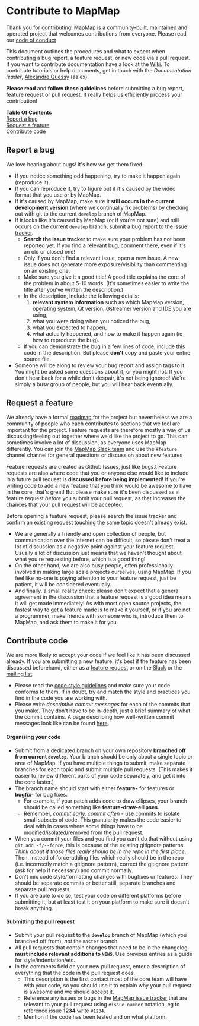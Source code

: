 # Contribute to MapMap

Thank you for contributing! MapMap is a community-built, maintained and operated project that welcomes contributions from everyone. Please read our [code of conduct](https://github.com/mapmapteam/mapmap/blob/develop/CODE_OF_CONDUCT.md)

This document outlines the procedures and what to expect when contributing a bug report, a feature request, or new code via a pull request.
If you want to contribute documentation have a look at the [Wiki](https://github.com/mapmapteam/mapmap/wiki). 
To contribute tutorials or help documents, get in touch with the _Documentation leader_, [Alexandre Quessy](http://alexandre.quessy.net/) (aalex).

**Please read** and **follow these guidelines** before submitting a bug report, feature request or pull request.
It really helps us efficiently process your contribution!

**Table Of Contents**  
[Report a bug](#bug-reports)   
[Request a feature](#feature-requests)   
[Contribute code](#contributing-code)  

 ## <a id='bug-reports'></a>Report a bug

We love hearing about bugs! It's how we get them fixed. 

- If you notice something odd happening, try to make it happen again (reproduce it). 
- If you can reproduce it, try to figure out if it's caused by the video format that you use or by MapMap. 
- If it's caused by MapMap, make sure it **still occurs in the current development version** (where we continually fix problems) by checking out with git to the current `develop` branch of MapMap.
- If it looks like it's caused by MapMap (or if you're not sure) and still occurs on the current `develop` branch, submit a bug report to the [issue tracker](https://github.com/mapmapteam/mapmap/issues).  
  - **Search the issue tracker** to make sure your problem has not been reported yet. If you find a relevant bug, comment there, even if it's an old or closed one! 
  - Only if you don't find a relevant issue, open a new issue. A new issue does not generate more exposure/visibility than commenting on an existing one.
  - Make sure you give it a good title! A good title explains the core of the problem in about 5-10 words. (It's sometimes easier to write the title after you've written the description.)
  - In the description, include the following details:  
    1. **relevant system information** such as which MapMap version, operating system, Qt version, Gstreamer version and IDE you are using,
    2. what you were doing when you noticed the bug,
    3. what you expected to happen,
    4. what actually happened, and how to make it happen again (ie how to reproduce the bug).
  - If you can demonstrate the bug in a few lines of code, include this code in the description. 
  But please __don't__ copy and paste your entire source file.
- Someone will be along to review your bug report and assign tags to it.
You might be asked some questions about it, or you might not. 
If you don't hear back for a while don't despair, it's not being ignored!
We're simply a busy group of people, but you will hear back eventually.


## <a id='feature-requests'></a>Request a feature

We already have a formal [roadmap](https://github.com/mapmapteam/mapmap/wiki/RoadMap) for the project but nevertheless we are a community of people who each contributes to sections that we feel are important for the project.
Feature requests are therefore mostly a way of us discussing/feeling out together where we'd like the project to go. 
This can sometimes involve a lot of discussion, as everyone uses MapMap differently. You can join the [MapMap Slack team](https://mapmap.slack.com/) and use the `#feature` channel channel for general questions or discussion about new features

Feature requests are created as Github Issues, just like bugs.t
Feature requests are also where code that you or anyone else would like to include in a future pull request is **discussed before being implemented!**
If you're writing code to add a new feature that you think would be awesome to have in the core, that's great! 
But please make sure it's been discussed as a feature request _before_ you submit your pull request, as that increases the chances that your pull request will be accepted. 

Before opening a feature request, please search the issue tracker and confirm an existing request touching the same topic doesn't already exist.

- We are generally a friendly and open collection of people, but communication over the internet can be difficult, so please don't treat a lot of discussion as a negative point against your feature request. 
Usually a lot of discussion just means that we haven't thought about what you're requesting before, which is a good thing!
- On the other hand, we are also busy people, often professionally involved in making large scale projects ourselves, using MapMap. 
If you feel like no-one is paying attention to your feature request, just be patient, it will be considered eventually.
- And finally, a small reality check: please don't expect that a general agreement in the discussion that a feature request is a good idea means it will get made immediately! 
As with most open source projects, the fastest way to get a feature made is to make it yourself, or if you are not a programmer, make friends with someone who is, introduce them to MapMap, and ask them to make it for you.

## <a id='contributing-code'></a>Contribute code

We are more likely to accept your code if we feel like it has been discussed already. 
If you are submitting a new feature, it's best if the feature has been discussed beforehand, either as a [feature request](#feature-requests) or on the [Slack](https://mapmap.slack.com/) or the [mailing list](https://listes.koumbit.net/cgi-bin/mailman/listinfo/mapmap-list-mapmap.info).

- Please read the [code style guidelines](https://github.com/mapmapteam/mapmap/wiki/MapMap-Code-Style) and make sure your code conforms to them.
If in doubt, try and match the style and practices you find in the code you are working with.
- Please write _descriptive commit messages_ for each of the commits that you make.
They don't have to be in-depth, just a brief summary of what the commit contains. A page describing how well-written commit messages look like can be found [here](http://tbaggery.com/2008/04/19/a-note-about-git-commit-messages.html).

#### Organising your code


- Submit from a dedicated branch on your own repository **branched off from current `develop`**. Your branch should be only about a single topic or area of MapMap. 
If you have multiple things to submit, make separate branches for each topic and submit multiple pull requests. 
(This makes it easier to review different parts of your code separately, and get it into the core faster.)
- The branch name should start with either __feature-__ for features or __bugfix-__ for bug fixes.
  - For example, if your patch adds code to draw ellipses, your branch should be called something like __feature-draw-ellipses__.
  - Remember, _commit early, commit often_ - use commits to isolate small subsets of code. 
This granularity makes the code easier to deal with in cases where some things have to be modified/isolated/removed from the pull request.
- When you commit your files and you find you can't do that without using `git add -f/--force`, this is because of the existing gitignore patterns. _Think about if those files really should be in the repo in the first place_. Then, instead of force-adding files which really should be in the repo (i.e. incorrectly match a gitignore pattern), correct the gitignore pattern (ask for help if necessary) and commit normally.
- Don't mix code style/formatting changes with bugfixes or features. They should be separate commits or better still, separate branches and separate pull requests.
- If you are able to do so, test your code on different platforms before submitting it, but at least test it on your platform to make sure it doesn't break anything.

#### Submitting the pull request

- Submit your pull request to the __`develop`__ branch of MapMap (which you branched off from), _not_ the `master` branch.
- All pull requests that contain changes that need to be in the changelog **must include relevant additions to `NEWS`**. Use previous entries as a guide for style/indentation/etc.
- In the comments field on your new pull request, enter a description of everything that the code in the pull request does. 
  - This description is the first contact most of the core team will have with your code, so you should use it to explain why your pull request is awesome and we should accept it. 
  - Reference any issues or bugs in the [MapMap issue tracker](github.com/openframeworks/openFrameworks/issues) that are relevant to your pull request using `#issue number` notation, eg to reference issue __1234__ write `#1234`.
  - Mention if the code has been tested and on what platform.
